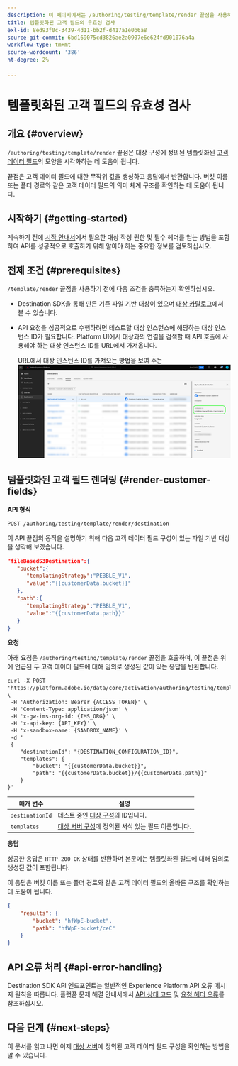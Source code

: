```yaml
---
description: 이 페이지에서는 /authoring/testing/template/render 끝점을 사용하여 대상 구성에 정의된 템플릿화된 고객 데이터 필드의 모양을 시각화하는 방법에 대해 설명합니다.
title: 템플릿화된 고객 필드의 유효성 검사
exl-id: 8ed93f0c-3439-4d11-bb2f-d417a1e0b6a8
source-git-commit: 6bd169075cd3826ae2a0907e6e624fd901076a4a
workflow-type: tm+mt
source-wordcount: '386'
ht-degree: 2%

---
```



# 템플릿화된 고객 필드의 유효성 검사

## 개요 {#overview}

`/authoring/testing/template/render` 끝점은 대상 구성에 정의된 템플릿화된 [고객 데이터 필드](../../functionality/destination-configuration/customer-data-fields.md)의 모양을 시각화하는 데 도움이 됩니다.

끝점은 고객 데이터 필드에 대한 무작위 값을 생성하고 응답에서 반환합니다. 버킷 이름 또는 폴더 경로와 같은 고객 데이터 필드의 의미 체계 구조를 확인하는 데 도움이 됩니다.

## 시작하기 {#getting-started}

계속하기 전에 [시작 안내서](../../getting-started.md)에서 필요한 대상 작성 권한 및 필수 헤더를 얻는 방법을 포함하여 API를 성공적으로 호출하기 위해 알아야 하는 중요한 정보를 검토하십시오.

## 전제 조건 {#prerequisites}

`/template/render` 끝점을 사용하기 전에 다음 조건을 충족하는지 확인하십시오.

* Destination SDK을 통해 만든 기존 파일 기반 대상이 있으며 [대상 카탈로그](../../../ui/destinations-workspace.md)에서 볼 수 있습니다.
* API 요청을 성공적으로 수행하려면 테스트할 대상 인스턴스에 해당하는 대상 인스턴스 ID가 필요합니다. Platform UI에서 대상과의 연결을 검색할 때 API 호출에 사용해야 하는 대상 인스턴스 ID를 URL에서 가져옵니다.

  URL에서 대상 인스턴스 ID를 가져오는 방법을 보여 주는 ![UI 이미지.](../../assets/testing-api/get-destination-instance-id.png)

## 템플릿화된 고객 필드 렌더링 {#render-customer-fields}

**API 형식**

```http
POST /authoring/testing/template/render/destination
```

이 API 끝점의 동작을 설명하기 위해 다음 고객 데이터 필드 구성이 있는 파일 기반 대상을 생각해 보겠습니다.

```json
"fileBasedS3Destination":{
   "bucket":{
      "templatingStrategy":"PEBBLE_V1",
      "value":"{{customerData.bucket}}"
   },
   "path":{
      "templatingStrategy":"PEBBLE_V1",
      "value":"{{customerData.path}}"
   }
}
```

**요청**

아래 요청은 `/authoring/testing/template/render` 끝점을 호출하며, 이 끝점은 위에 언급된 두 고객 데이터 필드에 대해 임의로 생성된 값이 있는 응답을 반환합니다.

```shell
curl -X POST 'https://platform.adobe.io/data/core/activation/authoring/testing/template/render/destination' \
 -H 'Authorization: Bearer {ACCESS_TOKEN}' \
 -H 'Content-Type: application/json' \
 -H 'x-gw-ims-org-id: {IMS_ORG}' \
 -H 'x-api-key: {API_KEY}' \
 -H 'x-sandbox-name: {SANDBOX_NAME}' \
 -d '
 {
    "destinationId": "{DESTINATION_CONFIGURATION_ID}",
    "templates": {
        "bucket": "{{customerData.bucket}}",
        "path": "{{customerData.bucket}}/{{customerData.path}}"
    }
}'
```

| 매개 변수 | 설명 |
| -------- | ----------- |
| `destinationId` | 테스트 중인 [대상 구성](../../authoring-api/destination-configuration/retrieve-destination-configuration.md)의 ID입니다. |
| `templates` | [대상 서버 구성](../../authoring-api/destination-server/create-destination-server.md)에 정의된 서식 있는 필드 이름입니다. |

**응답**

성공한 응답은 `HTTP 200 OK` 상태를 반환하며 본문에는 템플릿화된 필드에 대해 임의로 생성된 값이 포함됩니다.

이 응답은 버킷 이름 또는 폴더 경로와 같은 고객 데이터 필드의 올바른 구조를 확인하는 데 도움이 됩니다.


```json
{
    "results": {
        "bucket": "hfWpE-bucket",
        "path": "hfWpE-bucket/ceC"
    }
}
```

## API 오류 처리 {#api-error-handling}

Destination SDK API 엔드포인트는 일반적인 Experience Platform API 오류 메시지 원칙을 따릅니다. 플랫폼 문제 해결 안내서에서 [API 상태 코드](../../../../landing/troubleshooting.md#api-status-codes) 및 [요청 헤더 오류](../../../../landing/troubleshooting.md#request-header-errors)를 참조하십시오.

## 다음 단계 {#next-steps}

이 문서를 읽고 나면 이제 [대상 서버](../../authoring-api/destination-server/create-destination-server.md)에 정의된 고객 데이터 필드 구성을 확인하는 방법을 알 수 있습니다.
